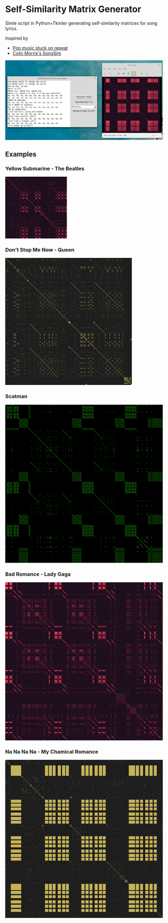 # Self-Similarity Matrix Generator

Simle script in Python+Tkinter generating self-similarity matrices for song lyrics.

Inspired by
* [Pop music stuck on repeat](https://www.youtube.com/watch?v=_tjFwcmHy5M)
* [Colin Morris's SongSim](https://colinmorris.github.io/SongSim/#/)

![](usage.png)

## Examples
### Yellow Submarine - The Beatles
![](/Examples/Yellow%20Submarine%20-%20The%20Beatles.png)
### Don't Stop Me Now - Queen
![](/Examples/Don't%20Stop%20Me%20Now.png)
### Scatman
![](/Examples/Scatman.png)
### Bad Romance - Lady Gaga
![](/Examples/Bad%20Romance%20-%20Lady%20Gaga.png)
### Na Na Na Na - My Chamical Romance
![](/Examples/Na%20Na%20Na%20Na%20-%20My%20Chamical%20Romance.png)
